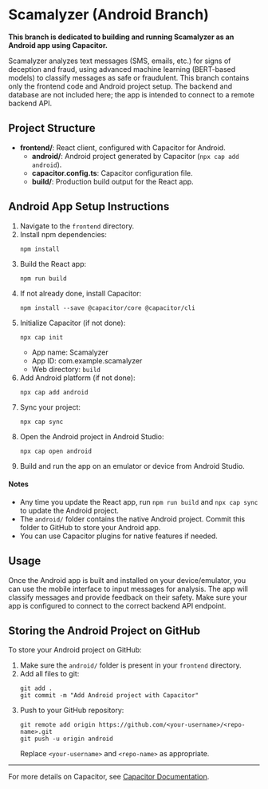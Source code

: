 

# Scamalyzer (Android Branch)

**This branch is dedicated to building and running Scamalyzer as an Android app using Capacitor.**

Scamalyzer analyzes text messages (SMS, emails, etc.) for signs of deception and fraud, using advanced machine learning (BERT-based models) to classify messages as safe or fraudulent. This branch contains only the frontend code and Android project setup. The backend and database are not included here; the app is intended to connect to a remote backend API.



## Project Structure

- **frontend/**: React client, configured with Capacitor for Android.
   - **android/**: Android project generated by Capacitor (`npx cap add android`).
   - **capacitor.config.ts**: Capacitor configuration file.
   - **build/**: Production build output for the React app.



## Android App Setup Instructions

1. Navigate to the `frontend` directory.
2. Install npm dependencies:
   ```
   npm install
   ```
3. Build the React app:
   ```
   npm run build
   ```
4. If not already done, install Capacitor:
   ```
   npm install --save @capacitor/core @capacitor/cli
   ```
5. Initialize Capacitor (if not done):
   ```
   npx cap init
   ```
   - App name: Scamalyzer
   - App ID: com.example.scamalyzer
   - Web directory: `build`
6. Add Android platform (if not done):
   ```
   npx cap add android
   ```
7. Sync your project:
   ```
   npx cap sync
   ```
8. Open the Android project in Android Studio:
   ```
   npx cap open android
   ```
9. Build and run the app on an emulator or device from Android Studio.

#### Notes
- Any time you update the React app, run `npm run build` and `npx cap sync` to update the Android project.
- The `android/` folder contains the native Android project. Commit this folder to GitHub to store your Android app.
- You can use Capacitor plugins for native features if needed.



## Usage

Once the Android app is built and installed on your device/emulator, you can use the mobile interface to input messages for analysis. The app will classify messages and provide feedback on their safety. Make sure your app is configured to connect to the correct backend API endpoint.


## Storing the Android Project on GitHub

To store your Android project on GitHub:
1. Make sure the `android/` folder is present in your `frontend` directory.
2. Add all files to git:
   ```
   git add .
   git commit -m "Add Android project with Capacitor"
   ```
3. Push to your GitHub repository:
   ```
   git remote add origin https://github.com/<your-username>/<repo-name>.git
   git push -u origin android
   ```
   Replace `<your-username>` and `<repo-name>` as appropriate.


---
For more details on Capacitor, see [Capacitor Documentation](https://capacitorjs.com/docs/getting-started).
